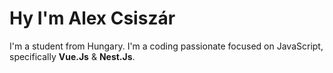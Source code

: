 # Hy I'm Alex Csiszár

I'm a student from Hungary. I'm a coding passionate focused on JavaScript, specifically **Vue.Js** & **Nest.Js**. 